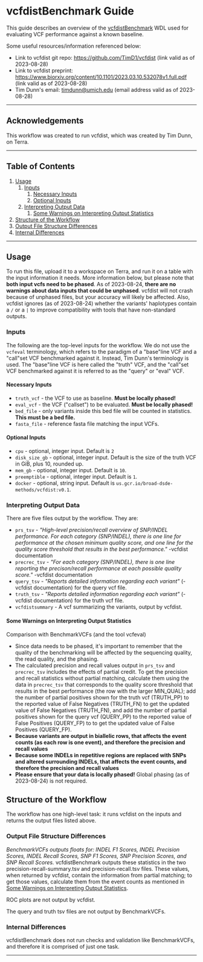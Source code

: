 # vcfdistBenchmark Guide

This guide describes an overview of the [vcfdistBenchmark](vcfdistBenchmark.wdl) WDL used for evaluating VCF performance 
against a known baseline.

Some useful resources/information referenced below:  
* Link to vcfdist git repo: https://github.com/TimD1/vcfdist (link valid as of 2023-08-28)
* Link to vcfdist preprint: https://www.biorxiv.org/content/10.1101/2023.03.10.532078v1.full.pdf (link valid as of 2023-08-28)
* Tim Dunn's email: timdunn@umich.edu (email address valid as of 2023-08-28)  

---

## Acknowledgements

This workflow was created to run vcfdist, which was created by Tim Dunn, on Terra.

---

## Table of Contents

1. [Usage](#usage)
    1. [Inputs](#inputs)
        1. [Necessary Inputs](#necessary-inputs)
        2. [Optional Inputs](#optional-inputs)
    2. [Interpreting Output Data](#interpreting-output-data)
        1. [Some Warnings on Interpreting Output Statistics](#some-warnings-on-interpreting-output-statistics)
2. [Structure of the Workflow](#structure-of-the-workflow)
3. [Output File Structure Differences](#output-file-structure-differences)
4. [Internal Differences](#internal-differences)

---

## Usage
To run this file, upload it to a workspace on Terra, and run it on a table with the input information it needs. More information below,
but please note that **both input vcfs need to be phased**. As of 2023-08-24, **there are no warnings about data inputs that could be unphased**.
vcfdist will not crash because of unphased files, but your accuracy will likely be affected. Also, vcfdist ignores (as of 2023-08-24) whether the 
variants' haplotypes contain a ``/`` or a ``|`` to improve compatibility with tools that have non-standard outputs.

### Inputs

The following are the top-level inputs for the workflow. We do not use the `vcfeval` terminology, which refers to the paradigm 
of a "base"line VCF and a "call"set VCF benchmarked against it. Instead, Tim Dunn's terminology is used. The "base"line VCF is here called
the "truth" VCF, and the "call"set VCF benchmarked against it is referred to as the "query" or "eval" VCF.

#### Necessary Inputs
* `truth_vcf` - the VCF to use as baseline. **Must be locally phased!**
* `eval_vcf` - the VCF ("callset") to be evaluated. **Must be locally phased!**
* `bed_file` - only variants inside this bed file will be counted in statistics. **This must be a bed file.**
* `fasta_file` - reference fasta file matching the input VCFs.

#### Optional Inputs
* `cpu` - optional, integer input. Default is `2`
* `disk_size_gb` - optional, integer input. Default is the size of the truth VCF in GiB, plus 10, rounded up.
* `mem_gb` - optional, integer input. Default is `10`.
* `preemptible` - optional, integer input. Default is `1`.
* `docker` - optional, string input. Default is `us.gcr.io/broad-dsde-methods/vcfdist:v0.1`.

### Interpreting Output Data

There are five files output by the workflow. They are:

* `prs_tsv` - *"High-level precision/recall overview of SNP/INDEL performance. For each category (SNP/INDEL), there is one line for performance at the chosen minimum quality score, and one line for the quality score threshold that results in the best performance."* -vcfdist documentation
* `precrec_tsv` - *"For each category (SNP/INDEL), there is one line reporting the precison/recall performance at each possible quality score."* -vcfdist documentation
* `query_tsv` - *"Reports detailed information regarding each variant"* (-vcfdist documentation) for the query vcf file.
* `truth_tsv` - *"Reports detailed information regarding each variant"* (-vcfdist documentation) for the truth vcf file.
* `vcfdistsummary` - A vcf summarizing the variants, output by vcfdist.

#### Some Warnings on Interpreting Output Statistics
Comparison with BenchmarkVCFs (and the tool vcfeval)
* Since data needs to be phased, it's important to remember that the quality of the benchmarking will be affected 
by the sequencing quality, the read quality, and the phasing.
* The calculated precision and recall values output in `prs_tsv` and `precrec_tsv` includes the effects of partial credit. 
To get the precision and recall statistics without partial matching, calculate them using the data in `precrec_tsv`
that corresponds to the quality score threshold that results in the best performance (the row with the larger MIN_QUAL); add the number of partial positives
shown for the truth vcf (TRUTH_PP) to the reported value of False Negatives (TRUTH_FN) to get the updated value of False 
Negatives (TRUTH_FN), and add the number of partial positives shown for the query vcf (QUERY_PP) to the reported value of 
False Positives (QUERY_FP) to to get the updated value of False Positives (QUERY_FP).
* **Because variants are output in biallelic rows, that affects the event counts (as each row is one event), and therefore the precision and recall values**
* **Because some INDELs in repetitive regions are replaced with SNPs and altered surrounding INDELs, that affects the event counts, and therefore the precision and recall values**
* **Please ensure that your data is locally phased!** Global phasing (as of 2023-08-24) is not required.

## Structure of the Workflow

The workflow has one high-level task: it runs vcfdist on the inputs and returns the output files listed above.

### Output File Structure Differences
*BenchmarkVCFs outputs floats for: INDEL F1 Scores, INDEL Precision Scores, INDEL Recall Scores, SNP F1 Scores, SNP Precision Scores, and SNP Recall Scores.*
vcfdistBenchmark outputs these statistics in the two precision-recall-summary.tsv and precision-recall.tsv files. These values, when returned by vcfdist, contain the information from partial matching; to get those values, calculate them from the event counts as mentioned in [Some Warnings on Interpreting Output Statistics](#some-warnings-on-interpreting-output-statistics).

ROC plots are not output by vcfdist.

The query and truth tsv files are not output by BenchmarkVCFs.

### Internal Differences
vcfdistBenchmark does not run checks and validation like BenchmarkVCFs, and therefore it is comprised of just one task.

---